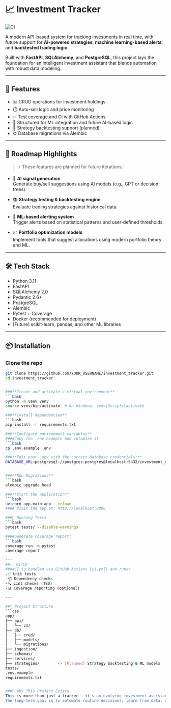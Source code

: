 # 📈 Investment Tracker

![CI](https://github.com/YOUR_USERNAME/investment_tracker/actions/workflows/ci.yml/badge.svg)

A modern API-based system for tracking investments in real time, with future support for **AI-powered strategies**, **machine learning-based alerts**, and **backtested trading logic**.

Built with **FastAPI**, **SQLAlchemy**, and **PostgreSQL**, this project lays the foundation for an intelligent investment assistant that blends automation with robust data modeling.

---

## 🚀 Features

- 📊 CRUD operations for investment holdings
- ⏱️ Auto-sell logic and price monitoring
- ✅ Test coverage and CI with GitHub Actions
- 🧠 Structured for ML integration and future AI-based logic
- 📘 Strategy backtesting support (planned)
- ⚙️ Database migrations via Alembic

---

## 🧠 Roadmap Highlights

> ⚡ These features are planned for future iterations:

- 🤖 **AI signal generation**  
  Generate buy/sell suggestions using AI models (e.g., GPT or decision trees).
  
- 📚 **Strategy testing & backtesting engine**  
  Evaluate trading strategies against historical data.

- 🧪 **ML-based alerting system**  
  Trigger alerts based on statistical patterns and user-defined thresholds.

- 📈 **Portfolio optimization models**  
  Implement tools that suggest allocations using modern portfolio theory and ML.

---

## 🛠️ Tech Stack

- Python 3.11
- FastAPI
- SQLAlchemy 2.0
- Pydantic 2.6+
- PostgreSQL
- Alembic
- Pytest + Coverage
- Docker (recommended for deployment)
- [Future] scikit-learn, pandas, and other ML libraries

---

## 📦 Installation

### **Clone the repo**

```bash
git clone https://github.com/YOUR_USERNAME/investment_tracker.git
cd investment_tracker


###**Create and activate a virtual environment**
```bash
python -m venv venv
source venv/bin/activate  # On Windows: venv\Scripts\activate

###**Install dependencies** 
```bash
pip install -r requirements.txt

###**Configure environment variables**
####Copy the .env.example and cutomize it
```bash
cp .env.example .env

###**Edit your .env with the correct database credentials:**
DATABASE_URL=postgresql://postgres:postgres@localhost:5432/investment_db


###**Run Migrations**
```bash
alembic upgrade head

###**Start the application**
```bash
uvicorn app.main:app --reload
#### Visit the app at: http://localhost:8000

###🧪 Running Tests
```bash
pytest tests/ --disable-warnings

####Generate coverage report:
```bash
coverage run -m pytest
coverage report

---
##📈 CI/CD
####CI is handled via GitHub Actions (ci.yml) and runs:
-✅ Unit tests
-📦 Dependency checks
-🔍 Lint checks (TBD)
-📊 Coverage reporting (optional)

---

##🧭 Project Structure
```css
app/
├── api/
│   └── v1/
├── db/
│   ├── crud/
│   ├── models/
│   └── migrations/
├── ingestion/
├── schemas/
├── services/
├── strategies/        <- [Planned] Strategy backtesting & ML models
tests/
.env.example
requirements.txt


###🧠 Why This Project Exists
This is more than just a tracker — it's an evolving investment assistant designed for real-world performance.
The long-term goal is to automate routine decisions, learn from data, and support serious investors who want both control and insight.
